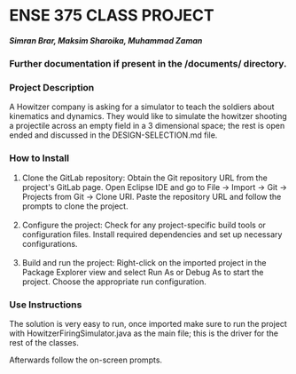 # ENSE 375 CLASS PROJECT

##### Simran Brar, Maksim Sharoika, Muhammad Zaman

### Further documentation if present in the /documents/ directory. 

### Project Description

A Howitzer company is asking for a simulator to teach the soldiers about kinematics and dynamics. They would like to simulate the howitzer shooting a projectile across an empty field in a 3 dimensional space; the rest is open ended and discussed in the DESIGN-SELECTION.md file. 

### How to Install

1. Clone the GitLab repository: Obtain the Git repository URL from the project's GitLab page. Open Eclipse IDE and go to File -> Import -> Git -> Projects from Git -> Clone URI. Paste the repository URL and follow the prompts to clone the project.
<br><br/>
2. Configure the project: Check for any project-specific build tools or configuration files. Install required dependencies and set up necessary configurations.
<br><br/>
3. Build and run the project: Right-click on the imported project in the Package Explorer view and select Run As or Debug As to start the project. Choose the appropriate run configuration.

### Use Instructions

The solution is very easy to run, once imported make sure to run the project with HowitzerFiringSimulator.java as the main file; this is the driver for the rest of the classes.

Afterwards follow the on-screen prompts. 

<br><br/>